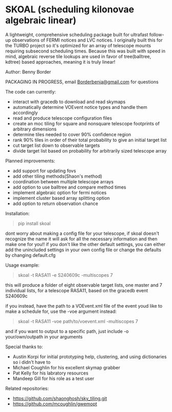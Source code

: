 # SKOAL (scheduling kilonovae algebraic linear)
A lightweight, comprehensive scheduling package built for ultrafast follow-up observations of FERMI notices and LVC notices. I originally built this for the TURBO project so it's optimized for an array of telescope mounts requiring subsecond scheduling times. Because this was built with speed in mind, algebraic reverse tile lookups are used in favor of tree(balltree, kdtree) based approaches, meaning it is truly linear!

Author: Benny Border

PACKAGING IN PROGRESS,
email Borderbenja@gmail.com for questions

The code can currently:
- interact with gracedb to download and read skymaps
- automatically determine VOEvent notice types and handle them accordingly
- read and produce telescope configuration files
- create an moc tiling for square and nonsquare telescope footprints of arbitrary dimensions
- determine tiles needed to cover 90% confidence region
- rank 90% tiles in order of their total probability to give an initial target list
- cut target list down to observable targets
- divide target list based on probability for arbitrarily sized telescope array

Planned improvements:
- add support for updating fovs
- add other tiling methods(Shaon's method)
- coordination between multiple telescope arrays
- add option to use balltree and compare method times
- implement algebraic option for fermi notices
- implement cluster based array splitting option
- add option to return observation chance



Installation:
> pip install skoal

dont worry about making a config file for your telescope, if skoal doesn't recognize the name it will ask for all the necessary information and then make one for you!!
if you don't like the other default settings, you can either add the unincluded settings in your own config file or change the defaults by changing default.cfg

Usage example:
> skoal -t RASA11 -e S240609c -multiscopes 7

this will produce a folder of eight observable target lists, one master and 7 individual lists, for a telescope RASA11, based on the gracedb event S240609c

if you instead, have the path to a VOEvent.xml file of the event youd like to make a schedule for, use the -voe argument instead:
> skoal -t RASA11 -voe path/to/voevent.xml -multiscopes 7

and if you want to output to a specific path, just include -o your/own/outpath in your arguments

Special thanks to:
- Austin Korpi for initial prototyping help, clustering, and using dictionaries so i didn't have to
- Michael Coughlin for his excellent skymap grabber
- Pat Kelly for his labratory resources
- Mandeep Gill for his role as a test user


Related repositories:
- https://github.com/shaonghosh/sky_tiling.git 
- https://github.com/mcoughlin/gwemopt

